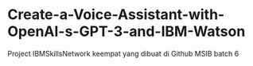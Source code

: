 # Create-a-Voice-Assistant-with-OpenAI-s-GPT-3-and-IBM-Watson
Project IBMSkillsNetwork keempat yang dibuat di Github MSIB batch 6
